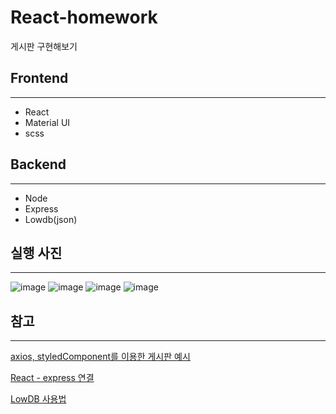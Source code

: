 # React-homework

게시판 구현해보기

## Frontend

- - -

- React
- Material UI
- scss

## Backend

- - -

- Node
- Express
- Lowdb(json)

## 실행 사진

- - -

![image](https://user-images.githubusercontent.com/42960217/107120888-ce63cd00-68d2-11eb-90ca-bceccba18c6c.png)
![image](https://user-images.githubusercontent.com/42960217/107120917-e4718d80-68d2-11eb-85c7-cdb5fddc4b6d.png)
![image](https://user-images.githubusercontent.com/42960217/107120926-ef2c2280-68d2-11eb-9273-b3aa49e3cbfb.png)
![image](https://user-images.githubusercontent.com/42960217/107120933-f7845d80-68d2-11eb-9541-f20143c164b3.png)

## 참고

- - -

[axios, styledComponent를 이용한 게시판 예시](https://grahams.tistory.com/280)

[React - express 연결](https://hello-bryan.tistory.com/121)

[LowDB 사용법](https://uhou.tistory.com/76)
